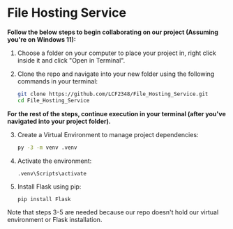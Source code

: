 # File Hosting Service
**Follow the below steps to begin collaborating on our project (Assuming you're on Windows 11):**

1. Choose a folder on your computer to place your project in, right click inside it and click "Open in Terminal".
   
2. Clone the repo and navigate into your new folder using the following commands in your terminal:
   ```bash
   git clone https://github.com/LCF2348/File_Hosting_Service.git
   cd File_Hosting_Service
**For the rest of the steps, continue execution in your terminal (after you've navigated into your project folder).**

3. Create a Virtual Environment to manage project dependencies:
   ```bash
   py -3 -m venv .venv
4. Activate the environment:
   ```
   .venv\Scripts\activate
5. Install Flask using pip:
   ```
   pip install Flask
Note that steps 3-5 are needed because our repo doesn't hold our virtual environment or Flask installation.
